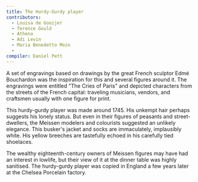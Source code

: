 ```yaml
---
title: The Hurdy-Gurdy player
contributors:
  - Louisa de Gooijer
  - Terence Gould
  - Athena
  - Adi Levin
  - Maria Benedetto Mozo
  -
compiler: Daniel Pett
---
```

A set of engravings based on drawings by the great French sculptor Edmé Bouchardon was the inspiration for this and several figures around it. The engravings were entitled "The Cries of Paris" and depicted characters from the streets of the French capital: traveling musicians, vendors, and craftsmen usually with one figure for print.

This hurdy-gurdy player was made around 1745. His unkempt hair perhaps suggests his lonely status. But even in their figures of peasants and street-dwellers, the Meissen modelers and colourists suggested an unlikely elegance. This busker's jacket and socks are immaculately, implausibly white. His yellow breeches are tastefully echoed in his carefully tied shoelaces.

The wealthy eighteenth-century owners of Meissen figures may have had an interest in lowlife, but their view of it at the dinner table was highly sanitised. The hurdy-gurdy player was copied in England a few years later at the Chelsea Porcelain factory.
